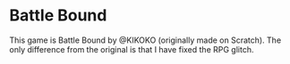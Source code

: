 # Battle Bound
This game is Battle Bound by @KIKOKO (originally made on Scratch).
The only difference from the original is that I have fixed the RPG glitch.